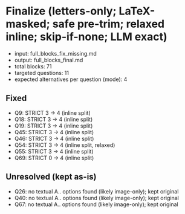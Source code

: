# Finalize (letters-only; LaTeX-masked; safe pre-trim; relaxed inline; skip-if-none; LLM exact)
- input: full_blocks_fix_missing.md
- output: full_blocks_final.md
- total blocks: 71
- targeted questions: 11
- expected alternatives per question (mode): 4

## Fixed
- Q9: STRICT 3 → 4 (inline split)
- Q18: STRICT 3 → 4 (inline split)
- Q19: STRICT 3 → 4 (inline split)
- Q45: STRICT 3 → 4 (inline split)
- Q46: STRICT 3 → 4 (inline split)
- Q54: STRICT 3 → 4 (inline split, relaxed)
- Q55: STRICT 3 → 4 (inline split)
- Q69: STRICT 0 → 4 (inline split)

## Unresolved (kept as-is)
- Q26: no textual A.. options found (likely image-only); kept original
- Q40: no textual A.. options found (likely image-only); kept original
- Q67: no textual A.. options found (likely image-only); kept original

